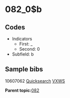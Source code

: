# 082\_0$b

## Codes

-   Indicators
    -   First: \_
    -   Second: 0
-   Subfield: b

## Sample bibs

10607062 [Quicksearch](https://search.library.yale.edu/catalog/10607062) [VXWS](http://prodorbis.library.yale.edu:7014/vxws/GetHoldingsService?bibId=10607062)

**Parent topic:**[082](../../tags/082/082.md)

